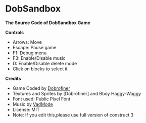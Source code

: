 **DobSandbox**
================

**The Source Code of DobSandbox Game**

**Controls**

* Arrows: Move
* Escape: Pause game
* F1: Debug menu
* F3: Enable/Disable music
* D: Enable/Disable delete mode
* Click on blocks to select it

**Credits**

* Game Coded by [Dobrofiner](https://github.com/Dobrofiner)
* Textures and Sprites by [Dobrofiner] and Bboy Haggy-Waggy
* Font used: Public Pixel Font
* Music by [VadMode](https://github.com/VadMode)
* License: MIT
* Note: If you edit this,please use full version of construct 3
